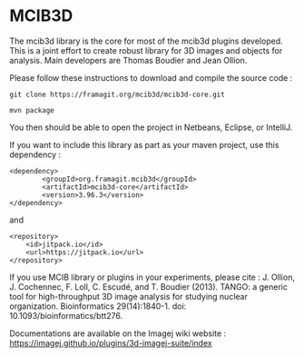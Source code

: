 # MCIB3D
The mcib3d library is the core for most of the mcib3d plugins developed. This is a joint effort to
create robust library for 3D images and objects for analysis. Main developers are Thomas Boudier and
Jean Ollion. 

Please follow these instructions to download and compile the source code : 

`git clone https://framagit.org/mcib3d/mcib3d-core.git`

`mvn package`

You then should be able to open the project in Netbeans, Eclipse, or IntelliJ. 

If you want to include this library as part as your maven project, use this dependency : 

```
<dependency>
		<groupId>org.framagit.mcib3d</groupId>
		<artifactId>mcib3d-core</artifactId>
		<version>3.96.3</version>		
</dependency>
```

and 

```
<repository>	
	<id>jitpack.io</id>
	<url>https://jitpack.io</url>
</repository>
```


  
  If you use MCIB library or plugins in your experiments, please cite : 
  J. Ollion, J. Cochennec, F. Loll, C. Escudé, and T. Boudier (2013). 
  TANGO: a generic tool for high-throughput 3D image analysis for studying nuclear organization.
  Bioinformatics 29(14):1840-1. doi: 10.1093/bioinformatics/btt276.
  
  Documentations are available on the Imagej wiki website : 
  https://imagej.github.io/plugins/3d-imagej-suite/index

